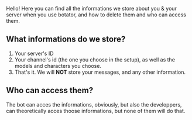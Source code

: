 Hello!
Here you can find all the informations we store about you & your server when you use botator, and how to delete them and who can access them.
## What informations do we store?
1. Your server's ID
2. Your channel's id (the one you choose in the setup), as well as the models and characters you choose.
4. That\'s it. We will **NOT** store your messages, and any other information.

## Who can access them?
The bot can acces the informations, obviously, but also the developpers, can theoretically acces thoose informations, but none of them will do that.
